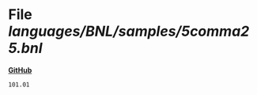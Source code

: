 # File _languages/BNL/samples/5comma25.bnl_
**[GitHub](https://github.com/softlang/yas/blob/master/languages/BNL/samples/5comma25.bnl)**
```
101.01
```
